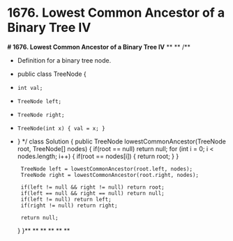 # 1676. Lowest Common Ancestor of a Binary Tree IV

**# 1676. Lowest Common Ancestor of a Binary Tree IV**
**
**
/**
 * Definition for a binary tree node.
 * public class TreeNode {
 *     int val;
 *     TreeNode left;
 *     TreeNode right;
 *     TreeNode(int x) { val = x; }
 * }
 */
class Solution {
    public TreeNode lowestCommonAncestor(TreeNode root, TreeNode[] nodes) {
        if(root == null) return null;
        for (int i = 0; i < nodes.length; i++) {
            if(root == nodes[i]) {
                return root;
            }
        }
        
        TreeNode left = lowestCommonAncestor(root.left, nodes);
        TreeNode right = lowestCommonAncestor(root.right, nodes);
        
        if(left != null && right != null) return root;
        if(left == null && right == null) return null;
        if(left != null) return left;
        if(right != null) return right;
        
        return null;
    }
}**
**
**
**
**
**
